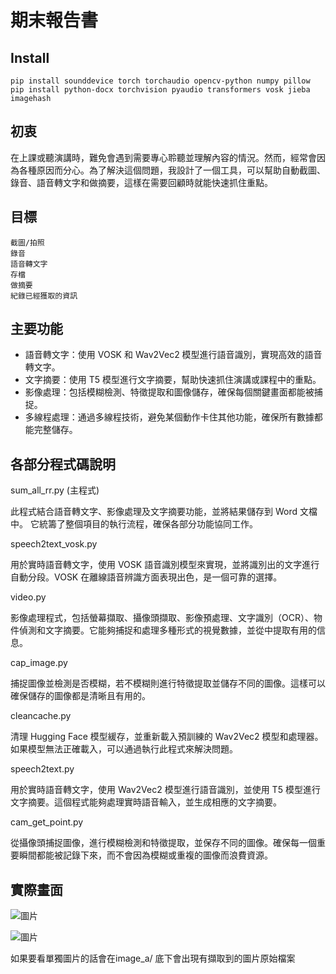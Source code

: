 # 期末報告書

## Install 
```
pip install sounddevice torch torchaudio opencv-python numpy pillow
pip install python-docx torchvision pyaudio transformers vosk jieba imagehash
```

## 初衷

在上課或聽演講時，難免會遇到需要專心聆聽並理解內容的情況。然而，經常會因為各種原因而分心。為了解決這個問題，我設計了一個工具，可以幫助自動截圖、錄音、語音轉文字和做摘要，這樣在需要回顧時就能快速抓住重點。

## 目標

    截圖/拍照
    錄音
    語音轉文字
    存檔
    做摘要
    紀錄已經獲取的資訊

## 主要功能

* 語音轉文字：使用 VOSK 和 Wav2Vec2 模型進行語音識別，實現高效的語音轉文字。
* 文字摘要：使用 T5 模型進行文字摘要，幫助快速抓住演講或課程中的重點。
* 影像處理：包括模糊檢測、特徵提取和圖像儲存，確保每個關鍵畫面都能被捕捉。
* 多線程處理：通過多線程技術，避免某個動作卡住其他功能，確保所有數據都能完整儲存。

## 各部分程式碼說明
sum_all_rr.py (主程式)

此程式結合語音轉文字、影像處理及文字摘要功能，並將結果儲存到 Word 文檔中。
它統籌了整個項目的執行流程，確保各部分功能協同工作。

speech2text_vosk.py

用於實時語音轉文字，使用 VOSK 語音識別模型來實現，並將識別出的文字進行自動分段。VOSK 在離線語音辨識方面表現出色，是一個可靠的選擇。

video.py

影像處理程式，包括螢幕擷取、攝像頭擷取、影像預處理、文字識別（OCR）、物件偵測和文字摘要。它能夠捕捉和處理多種形式的視覺數據，並從中提取有用的信息。

cap_image.py

捕捉圖像並檢測是否模糊，若不模糊則進行特徵提取並儲存不同的圖像。這樣可以確保儲存的圖像都是清晰且有用的。

cleancache.py

清理 Hugging Face 模型緩存，並重新載入預訓練的 Wav2Vec2 模型和處理器。如果模型無法正確載入，可以通過執行此程式來解決問題。

speech2text.py

用於實時語音轉文字，使用 Wav2Vec2 模型進行語音識別，並使用 T5 模型進行文字摘要。這個程式能夠處理實時語音輸入，並生成相應的文字摘要。

cam_get_point.py

從攝像頭捕捉圖像，進行模糊檢測和特徵提取，並保存不同的圖像。確保每一個重要瞬間都能被記錄下來，而不會因為模糊或重複的圖像而浪費資源。

## 實際畫面

![圖片](https://github.com/MAXKIRITO/Auto_Summarize_something/assets/67036239/72efb6f1-4edb-41bd-9a91-d1c29ce35273)

![圖片](https://github.com/MAXKIRITO/Auto_Summarize_something/assets/67036239/b2a61c56-9aa9-429b-ae1c-1b1aba5ccb28)


如果要看單獨圖片的話會在image_a/ 底下會出現有擷取到的圖片原始檔案
